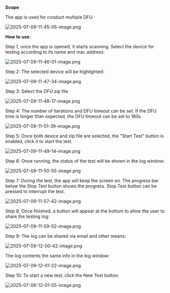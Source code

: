 **Scope**

The app is used for conduct multiple DFU.

![2025-07-09-11-45-05-image.png](assets/2025-07-09-11-45-05-image.png)

**How to use**:

Step 1, once the app is opened, it starts scanning. Select the device for testing according to its name and mac address:

![2025-07-09-11-46-01-image.png](assets/2025-07-09-11-46-01-image.png)



Step 2: The selected device will be highlighted:

![2025-07-09-11-47-34-image.png](assets/2025-07-09-11-47-34-image.png)



Step 3: Select the DFU zip file

![2025-07-09-11-48-17-image.png](assets/2025-07-09-11-48-17-image.png)



Step 4: The number of iterations and DFU timeout can be set. If the DFU time is longer than expected, the DFU timeout can be set to 180s.

![2025-07-09-11-51-39-image.png](assets/2025-07-09-11-51-39-image.png)



Step 5: Once both device and zip file are selected, the "Start Test" button is enabled, click it to start the test.

![2025-07-09-11-49-14-image.png](assets/2025-07-09-11-49-14-image.png)



Step 6: Once running, the status of the test will be shown in the log window:

![2025-07-09-11-50-55-image.png](assets/2025-07-09-11-50-55-image.png)



Step 7: During the test, the app will keep the screen on. The progress bar below the Stop Test button shows the progress. Stop Test button can be pressed to interrupt the test.

![2025-07-09-11-57-42-image.png](assets/2025-07-09-11-57-42-image.png)



Step 8, Once finished, a button will appear at the bottom to allow the user to share the testing log:

![2025-07-09-11-59-52-image.png](assets/2025-07-09-11-59-52-image.png)



Step 9: The log can be shared via email and other means:

![2025-07-09-12-00-42-image.png](assets/2025-07-09-12-00-42-image.png)

The log contents the same info in the log window:

![2025-07-09-12-01-22-image.png](assets/2025-07-09-12-01-22-image.png)



Step 10: To start a new test, click the New Test button:

![2025-07-09-12-01-55-image.png](assets/2025-07-09-12-01-55-image.png)
